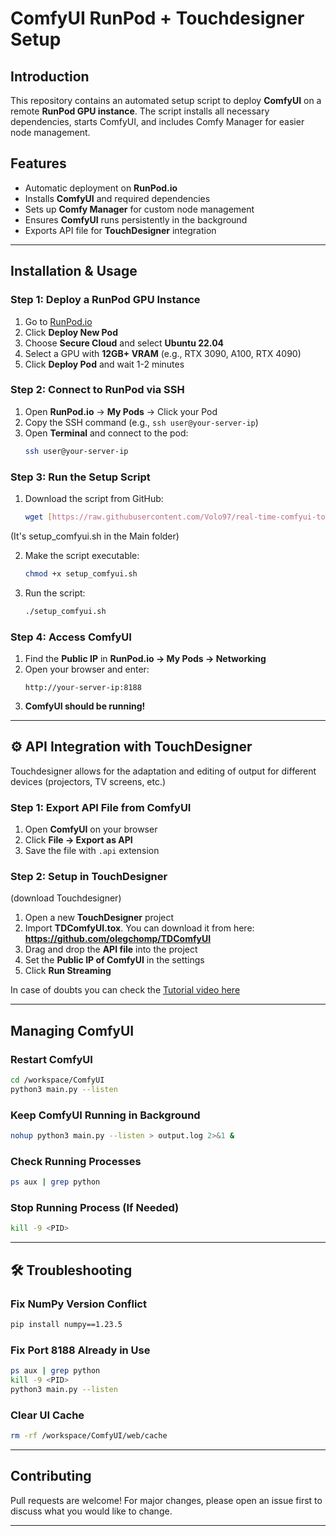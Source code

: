 # ComfyUI RunPod + Touchdesigner Setup

##  Introduction

This repository contains an automated setup script to deploy **ComfyUI** on a remote **RunPod GPU instance**. The script installs all necessary dependencies, starts ComfyUI, and includes Comfy Manager for easier node management.

##  Features

- Automatic deployment on **RunPod.io**
- Installs **ComfyUI** and required dependencies
- Sets up **Comfy Manager** for custom node management
- Ensures **ComfyUI** runs persistently in the background
- Exports API file for **TouchDesigner** integration

---

##  Installation & Usage

### **Step 1: Deploy a RunPod GPU Instance**

1. Go to [RunPod.io](https://www.runpod.io/)
2. Click **Deploy New Pod**
3. Choose **Secure Cloud** and select **Ubuntu 22.04**
4. Select a GPU with **12GB+ VRAM** (e.g., RTX 3090, A100, RTX 4090)
5. Click **Deploy Pod** and wait 1-2 minutes

### **Step 2: Connect to RunPod via SSH**

1. Open **RunPod.io** → **My Pods** → Click your Pod
2. Copy the SSH command (e.g., `ssh user@your-server-ip`)
3. Open **Terminal** and connect to the pod:
   ```bash
   ssh user@your-server-ip
   ```

### **Step 3: Run the Setup Script**

1. Download the script from GitHub:
   ```bash
   wget [https://raw.githubusercontent.com/Volo97/real-time-comfyui-touchedigner-setup-guide./blob/main/setup_comfyui.sh]
   ``` 
(It's setup_comfyui.sh in the Main folder)

2. Make the script executable:
   ```bash
   chmod +x setup_comfyui.sh
   ```
3. Run the script:
   ```bash
   ./setup_comfyui.sh
   ```

### **Step 4: Access ComfyUI**

1. Find the **Public IP** in **RunPod.io → My Pods → Networking**
2. Open your browser and enter:
   ```
   http://your-server-ip:8188
   ```
3.  **ComfyUI should be running!**

---

## ⚙️ API Integration with TouchDesigner
Touchdesigner allows for the adaptation and editing of output for different devices (projectors, TV screens, etc.)
### **Step 1: Export API File from ComfyUI**

1. Open **ComfyUI** on your browser
2. Click **File → Export as API**
3. Save the file with `.api` extension

### **Step 2: Setup in TouchDesigner**
(download Touchdesigner)
1. Open a new **TouchDesigner** project
2. Import **TDComfyUI.tox**. You can download it from here: **https://github.com/olegchomp/TDComfyUI**
3. Drag and drop the **API file** into the project
4. Set the **Public IP of ComfyUI** in the settings
5. Click **Run Streaming**

In case of doubts you can check the [Tutorial video here](https://www.youtube.com/watch?v=62eARh_gRhE&t=360s) 


---

##  Managing ComfyUI

### **Restart ComfyUI**

```bash
cd /workspace/ComfyUI
python3 main.py --listen
```

### **Keep ComfyUI Running in Background**

```bash
nohup python3 main.py --listen > output.log 2>&1 &
```

### **Check Running Processes**

```bash
ps aux | grep python
```

### **Stop Running Process (If Needed)**

```bash
kill -9 <PID>
```

---

## 🛠 Troubleshooting

### **Fix NumPy Version Conflict**

```bash
pip install numpy==1.23.5
```

### **Fix Port 8188 Already in Use**

```bash
ps aux | grep python
kill -9 <PID>
python3 main.py --listen
```

### **Clear UI Cache**

```bash
rm -rf /workspace/ComfyUI/web/cache
```

---

##  Contributing

Pull requests are welcome! For major changes, please open an issue first to discuss what you would like to change.

---




